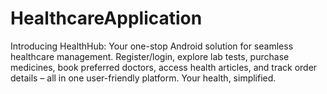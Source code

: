 # HealthcareApplication
Introducing HealthHub: Your one-stop Android solution for seamless healthcare management. Register/login, explore lab tests, purchase medicines, book preferred doctors, access health articles, and track order details – all in one user-friendly platform. Your health, simplified.
